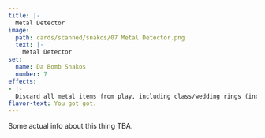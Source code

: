 ```yaml
---
title: |-
  Metal Detector
image: 
  path: cards/scanned/snakos/07 Metal Detector.png
  text: |-
    Metal Detector
set:
  name: Da Bomb Snakos
  number: 7
effects: 
- |-
  Discard all metal items from play, including class/wedding rings (includes pictures).
flavor-text: You got got.
---
```

Some actual info about this thing TBA.
